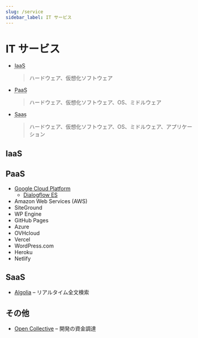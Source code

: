 ```yaml
---
slug: /service
sidebar_label: IT サービス
---
```


# IT サービス

- <abbr title="Infrastructure as a Service">IaaS</abbr>

  > ハードウェア、仮想化ソフトウェア

- <abbr title="Platform as a Service">PaaS</abbr>

  > ハードウェア、仮想化ソフトウェア、OS、ミドルウェア

- <abbr title="Software as a Service">Saas</abbr>

  > ハードウェア、仮想化ソフトウェア、OS、ミドルウェア、アプリケーション

## IaaS



## PaaS

* [Google Cloud Platform](https://console.cloud.google.com/?hl=JA)
  * [Dialogflow ES](https://cloud.google.com/dialogflow/es/docs?hl=ja)
* Amazon Web Services (AWS)
* SiteGround
* WP Engine
* GitHub Pages
* Azure
* OVHcloud
* Vercel
* WordPress.com
* Heroku
* Netlify

## SaaS

- [Algolia](https://algolia.com/) – リアルタイム全文検索

## その他

- [Open Collective](https://opencollective.com/) – 開発の資金調達
